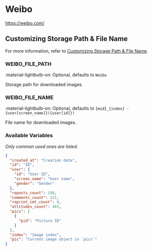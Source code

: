 # Weibo

<https://weibo.com/>

## Customizing Storage Path & File Name

For more information, refer to [Customizing Storage Path & File Name](./index.md/#customizing-storage-path--file-name).

### WEIBO_FILE_PATH

:material-lightbulb-on: Optional, defaults to `Weibo`

Storage path for downloaded images.

### WEIBO_FILE_NAME

:material-lightbulb-on: Optional, defaults to `{mid}_{index} - {user[screen_name]}({user[id]})`

File name for downloaded images.

### Available Variables

_Only common used ones are listed._

```json
{
  "created_at": "Creation date",
  "id": "ID",
  "user": {
    "id": "User ID",
    "screen_name": "User name",
    "gender": "Gender"
  },
  "reposts_count": 198,
  "comments_count": 221,
  "reprint_cmt_count": 0,
  "attitudes_count": 483,
  "pics": [
    {
      "pid": "Picture ID"
    }
  ],
  "index": "Image index",
  "pic": "Current image object in `pics`"
}
```

